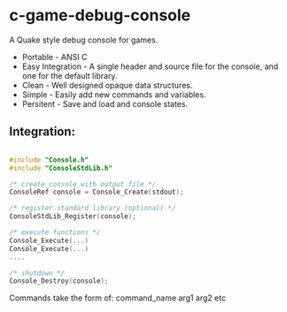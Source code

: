 c-game-debug-console
====================

A Quake style debug console for games.
* Portable - ANSI C
* Easy Integration - A single header and source file for the console, and one for the default library.
* Clean - Well designed opaque data structures.
* Simple - Easily add new commands and variables.
* Persitent - Save and load and console states.

## Integration: ##

```C 

#include "Console.h"
#include "ConsoleStdLib.h"

/* create console with output file */
ConsoleRef console = Console_Create(stdout);

/* register standard library (optional) */
ConsoleStdLib_Register(console);

/* execute functions */
Console_Execute(...)
Console_Execute(...)
....

/* shutdown */
Console_Destroy(console);

```

Commands take the form of:
command_name arg1 arg2 etc

